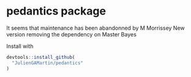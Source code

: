# pedantics package

It seems that maintenance has been abandonned by M Morrissey
New version removing the dependency on Master Bayes

Install with

```r
devtools::install_github(
  "JulienGAMartin/pedantics"
)
```

